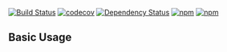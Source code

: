[![Build Status](https://travis-ci.org/binig/gaming-ticker.svg?branch=master)](https://travis-ci.org/binig/gaming-ticker)
[![codecov](https://codecov.io/gh/binig/gaming-ticker/branch/master/graph/badge.svg)](https://codecov.io/gh/binig/gaming-ticker)
[![Dependency Status](https://gemnasium.com/badges/github.com/binig/gaming-ticker.svg)](https://gemnasium.com/github.com/binig/gaming-ticker)
[![npm](https://img.shields.io/npm/v/gaming-ticker.svg)](https://www.npmjs.com/package/gaming-ticker)
[![npm](https://img.shields.io/npm/dm/gaming-ticker.svg)](https://www.npmjs.com/package/gaming-ticker)


## Basic Usage
